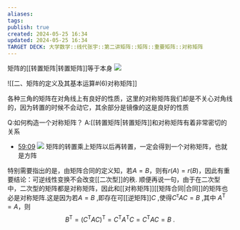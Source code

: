 ```yaml
---
aliases: 
tags: 
publish: true
created: 2024-05-25 16:34
updated: 2024-05-25 16:34
TARGET DECK: 大学数学::线代张宇::第二讲矩阵::矩阵::重要矩阵::对称矩阵
---
```

矩阵的[[转置矩阵|转置矩阵]]等于本身
![](https://img.hwenyi.tech/202401222129304.webp)


![[二、矩阵的定义及其基本运算#(6)对称矩阵]]

各种三角的矩阵在对角线上有良好的性质，这里的对称矩阵我们却是不关心对角线的，因为转置的时候不会动它，其余部分是镜像的这是良好的性质

Q:如何构造一个对称矩阵？
A:[[转置矩阵|转置矩阵]]和对称矩阵有着非常密切的关系 
- [59:09](https://www.bilibili.com/video/BV1Ti421D727?p=14&t=3549.712563#t=59:09.71) 
![](https://img.hwenyi.tech/202405251639054.webp)
矩阵的转置乘上矩阵以后再转置，一定会得到一个对称矩阵，也就是方阵

特别需要指出的是，由矩阵合同的定义知，若$A=B$，则有$r(A)=r(B)$，因此有重要结论：可逆线性变换不会改变[[二次型]]的秩.
顺便再说一句，由于在二次型中，二次型的矩阵都是对称矩阵，因此和[[对称矩阵]][[矩阵合同|合同]]的矩阵也必是对称矩阵.这是因为若$A=B$ ,即存在可[[逆矩阵]]$C$ ,使得$C^\mathrm{\tau}AC=B$ ,其中
$A^{\mathrm{T}}=A$，则
$$B^{\mathrm{T}}=(C^{\mathrm{T}}AC)^{\mathrm{T}}=C^{\mathrm{T}}A^{\mathrm{T}}C=C^{\mathrm{T}}AC=B\:.$$